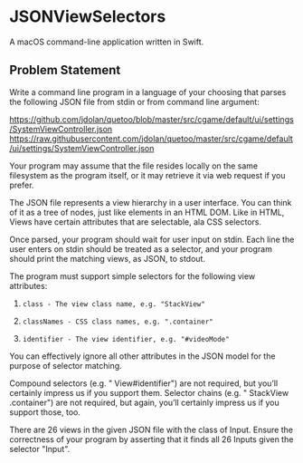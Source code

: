 # JSONViewSelectors
A macOS command-line application written in Swift.

## Problem Statement
Write a command line program in a language of your choosing that parses the following JSON file from stdin or from command line argument:

https://github.com/jdolan/quetoo/blob/master/src/cgame/default/ui/settings/SystemViewController.json
https://raw.githubusercontent.com/jdolan/quetoo/master/src/cgame/default/ui/settings/SystemViewController.json

Your program may assume that the file resides locally on the same filesystem as the program itself, or it may retrieve it via web request if you prefer.

The JSON file represents a view hierarchy in a user interface. You can think of it as a tree of nodes, just like elements in an HTML DOM. Like in HTML, Views have certain attributes that are selectable, ala CSS selectors.

Once parsed, your program should wait for user input on stdin. Each line the user enters on stdin should be treated as a selector, and your program should print the matching views, as JSON, to stdout.

The program must support simple selectors for the following view attributes:

1.     class - The view class name, e.g. "StackView"
2.     classNames - CSS class names, e.g. ".container"
3.     identifier - The view identifier, e.g. "#videoMode"

You can effectively ignore all other attributes in the JSON model for the purpose of selector matching.

Compound selectors (e.g. " View#identifier") are not required, but you’ll certainly impress us if you support them.  Selector chains (e.g. " StackView .container") are not required, but again, you’ll certainly impress us if you support those, too.

There are 26 views in the given JSON file with the class of Input. Ensure the correctness of your program by asserting that it finds all 26 Inputs given the selector "Input".

